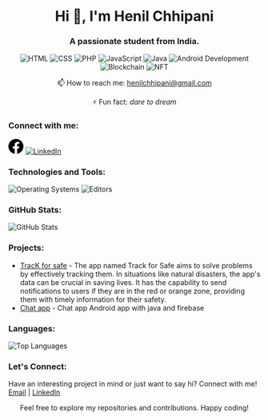 <h1 align="center">Hi 👋, I'm Henil Chhipani</h1>
<h3 align="center">A passionate student from India.</h3>

<p align="center">
  <img src="https://img.shields.io/badge/-HTML-orange" alt="HTML" />
  <img src="https://img.shields.io/badge/-CSS-blue" alt="CSS" />
  <img src="https://img.shields.io/badge/-PHP-purple" alt="PHP" />
  <img src="https://img.shields.io/badge/-JavaScript-yellow" alt="JavaScript" />
  <img src="https://img.shields.io/badge/-Java-red" alt="Java" />
  <img src="https://img.shields.io/badge/-Android%20Dev-green" alt="Android Development" />
  <img src="https://img.shields.io/badge/-Blockchain-lightgrey" alt="Blockchain" />
  <img src="https://img.shields.io/badge/-NFT-brightgreen" alt="NFT" />
</p>

<p align="center">📫 How to reach me: <a href="mailto:henilchhipani@gmail.com">henilchhipani@gmail.com</a></p>

<p align="center">⚡ Fun fact: <em>dare to dream</em></p>

<h3 align="left">Connect with me:</h3>
<p align="left">
  <a href="https://www.facebook.com/hj.chhipani/"><img src="https://github.com/Henil-chhipani/Henil-chhipani/blob/main/icon/5279111_network_fb_social%20media_facebook_facebook%20logo_icon.png" alt="Facebook" height="30" width="30"></a>
  <a href="https://linkedin.com/in/henil-chhipani" target="blank"><img src="https://raw.githubusercontent.com/rahuldkjain/github-profile-readme-generator/master/src/images/icons/Social/linked-in-alt.svg" alt="LinkedIn" height="30" width="30" /></a>
</p>
<h3 align="left">Technologies and Tools:</h3>
<p align="left">
  <img src="https://img.shields.io/badge/OS-Windows%20|%20Linux%20|%20Mac-lightgrey" alt="Operating Systems" />
  <img src="https://img.shields.io/badge/Editor-VS%20Code%20|%20Eclipse%20|%20Android%20Studio-blue" alt="Editors" />
  <!-- Add more badges for your tools and technologies -->
</p>

<h3 align="left">GitHub Stats:</h3>
<p align="left">
  <img src="https://github-readme-stats.vercel.app/api?username=Henil-chhipani&show_icons=true&theme=dark" alt="GitHub Stats" />
</p>

<h3 align="left">Projects:</h3>
<ul>
  <li><a href="https://github.com/Henil-chhipani/Track_For_Safe">TracK for safe</a> - The app named Track for Safe aims to solve problems by effectively tracking them. In situations like natural disasters, the app's data can be crucial in saving lives. It has the capability to send notifications to users if they are in the red or orange zone, providing them with timely information for their safety.</li>
  <li><a href="https://github.com/Henil-chhipani/chatapplication">Chat app</a> - Chat app Android app with java and firebase</li>
  <!-- Add more projects and descriptions -->
</ul>

<h3 align="left">Languages:</h3>
<p align="left">
  <img src="https://github-readme-stats.vercel.app/api/top-langs/?username=Henil-chhipani&layout=compact&theme=dark" alt="Top Languages" />
</p>

<h3 align="left">Let's Connect:</h3>
<p align="left">
  Have an interesting project in mind or just want to say hi? Connect with me!
  <br>
  <a href="mailto:henilchhipani@gmail.com">Email</a> |
  <a href="https://www.linkedin.com/in/henil-chhipani">LinkedIn</a>
</p>

<p align="center">Feel free to explore my repositories and contributions. Happy coding!</p>
